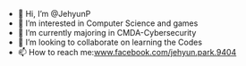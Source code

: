 - 👋 Hi, I’m @JehyunP
- 👀 I’m interested in Computer Science and games
- 🌱 I’m currently majoring in CMDA-Cybersecurity
- 💞️ I’m looking to collaborate on learning the Codes
- 📫 How to reach me:www.facebook.com/jehyun.park.9404 

<!---
JehyunP/JehyunP is a ✨ special ✨ repository because its `README.md` (this file) appears on your GitHub profile.
You can click the Preview link to take a look at your changes.
--->
